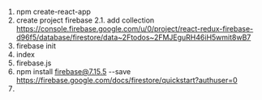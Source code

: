 1. npm create-react-app
2. create project firebase
2.1. add collection https://console.firebase.google.com/u/0/project/react-redux-firebase-d96f5/database/firestore/data~2Ftodos~2FMJEguRH46iH5wmit8wB7
3. firebase init 
4. index <div id="root"></div>
5. firebase.js
6. npm install firebase@7.15.5 --save https://firebase.google.com/docs/firestore/quickstart?authuser=0
7.